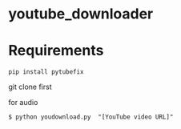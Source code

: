 # youtube_downloader

# Requirements

```
pip install pytubefix
```

git clone first

for audio  
```
$ python youdownload.py  "[YouTube video URL]"  
```
